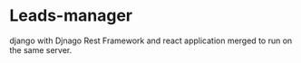 # Leads-manager
django with Djnago Rest Framework and react application merged to run on the same server. 
